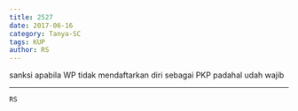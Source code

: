 ```yaml
---
title: 2527
date: 2017-06-16
category: Tanya-SC
tags: KUP
author: RS
---
```


sanksi apabila WP tidak mendaftarkan diri sebagai PKP padahal udah wajib

---



`RS`
